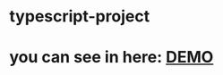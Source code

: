 # typescript-project

# you can see in here: <a href="https://typescript-project-five.vercel.app/">DEMO</a>
